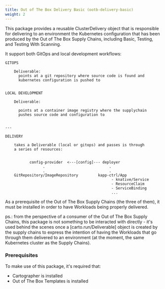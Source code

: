 ```yaml
---
title: Out of The Box Delivery Basic (ootb-delivery-basic)
weight: 2
---
```


This package provides a reusable ClusterDelivery object that is responsible for
delivering to an environment the Kubernetes configuration that has been
produced by the Out of The Box Supply Chains, including Basic, Testing, and Testing With
Scanning.

It support both GitOps and local development workflows:


```
GITOPS

    Deliverable:
      points at a git repository where source code is found and
      kubernetes configuration is pushed to


LOCAL DEVELOPMENT

    Deliverable:

      points at a container image registry where the supplychain
      pushes source code and configuration to


---

DELIVERY

    takes a Deliverable (local or gitops) and passes is through
    a series of resources:

    
           config-provider  <---[config]--- deployer
                 .                             .
                 .                             .
    GitRepository/ImageRepository         kapp-ctrl/App
                                                - knative/Service
                                                - ResourceClaim
                                                - ServiceBinding
                                                ...
```

As a prerequisite of the Out of The Box Supply Chains (the three of them), it
must be installed in order to have Workloads being properly delivered.

ps.: from the perspective of a consumer of the Out of The Box Supply Chains,
this package is not something to be interacted with directly - it's used behind
the scenes once a [carto.run/Deliverable] object is created by the supply
chains to express the intention of having the Workloads that go through them
delivered to an environment (at the moment, the same Kubernetes cluster as the
Supply Chains).


### Prerequisites

To make use of this package, it's required that:

- Cartographer is installed
- Out of The Box Templates is installed
